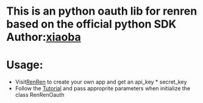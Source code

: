 This is an python oauth lib for renren based on the official python SDK
Author:[xiaoba](http://blog.xiaoba.me)
======
Usage:
======
* Visit[RenRen](http://dev.renren.com) to create your own app and get an api\_key * secret\_key
* Follow the [Tutorial](http://wiki.dev.renren.com/wiki/Authentication) and pass approprite parameters when initialize the class RenRenOauth
